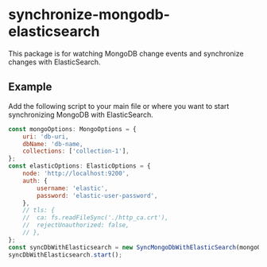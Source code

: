 # synchronize-mongodb-elasticsearch

This package is for watching MongoDB change events and synchronize changes with ElasticSearch.

## Example

Add the following script to your main file or where you want to start synchronizing MongoDB with ElasticSearch.

```javascript
const mongoOptions: MongoOptions = {
	uri: 'db-uri,
	dbName: 'db-name,
	collections: ['collection-1'],
};
const elasticOptions: ElasticOptions = {
	node: 'http://localhost:9200',
	auth: {
		username: 'elastic',
		password: 'elastic-user-password',
	},
	// tls: {
	// 	ca: fs.readFileSync('./http_ca.crt'),
	// 	rejectUnauthorized: false,
	// },
};
const syncDbWithElasticsearch = new SyncMongoDbWithElasticSearch(mongoOptions, elasticOptions);
syncDbWithElasticsearch.start();
```
